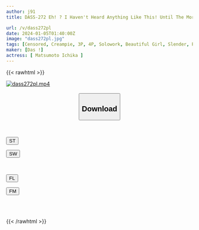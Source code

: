```yaml
---
author: j91
title: DASS-272 Eh! ? I Haven't Heard Anything Like This! Until The Morning Sun Rises, A Sexual Meat Urinal, An Amazing Creampie, A Thick Sperm Press, And A Total Of 35 Semen Stains! Pregnancy Confirmed Orgasm Woman Completion SP Ichika Matsumoto

url: /v/dass272pl
date: 2024-01-05T01:40:00Z
image: "dass272pl.jpg"
tags: [Censored, Creampie, 3P, 4P, Solowork, Beautiful Girl, Slender, Promiscuity	]
maker: [Das !]
actress: [ Matsumoto Ichika ]
---
```



{{< rawhtml >}}

<div class="video" data-videoid="2r1kbMrj4jCKoy">
    <a href="javascript:;">
        <img src="/v/dass272pl/dass272pl.jpg" width="WIDTH" height="HEIGHT" alt="dass272pl.mp4" loading="lazy">
    </a>
</div>

<script type="text/javascript" src="https://j91.asia/asset/on-demand-st.js"></script>

<br>
  <link rel="stylesheet" href="https://j91.asia/asset/bs5.css">
  
  <center>
  <button class="btn btn-primary" type="button" data-bs-toggle="collapse" data-bs-target=".multi-collapse" aria-expanded="false" aria-controls="multiCollapseExample1 multiCollapseExample2"><h2>Download</h2></button></center>
</p>
<div class="row">
  <div class="col">
    <div class="collapse multi-collapse" id="multiCollapseExample1">
      <div class="card card-body">
	      	      <br>
<div class="buttons">  
<p><a href="https://streamtape.to/v/2r1kbMrj4jCKoy" target="_blank"><button class="btn-hover color-3"><i class="fa fa-download"></i> ST</button></a></p>
<p><a href="https://flaswish.com/vyp7gk0i0yo9" target="_blank"><button class="btn-hover color-2"><i class="fa fa-download"></i> SW</button></a></p></div>
    </div>
  </div>
</div>
  <div class="col">
    <div class="collapse multi-collapse" id="multiCollapseExample2">
      <div class="card card-body">
	      <br>
<div class="buttons">
<p><a href="https://filelions.site/f/b3pf7xyn7z3b" target="_blank"><button class="btn-hover color-9"><i class="fa fa-download"></i> FL</button></a></p>
<p><a href="https://filemoon.sx/d/tl94io4ra25z" target="_blank"><button class="btn-hover color-8"><i class="fa fa-download"></i> FM</button></a></p></div>
<br><br>
      </div>
    </div>
  </div>
</div>

{{< /rawhtml >}}